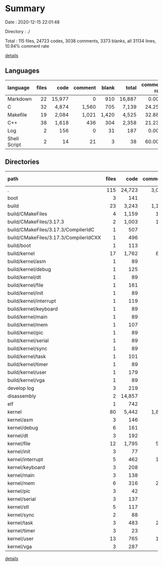 # Summary

Date : 2020-12-15 22:01:48

Directory : ./

Total : 115 files,  24723 codes, 3038 comments, 3373 blanks, all 31134 lines, 10.94% comment rate

[details](details.md)

## Languages
| language | files | code | comment | blank | total | comment rate |
| :--- | ---: | ---: | ---: | ---: | ---: | ---: |
| Markdown | 22 | 15,977 | 0 | 910 | 16,887 | 0.00% |
| C | 32 | 4,874 | 1,560 | 705 | 7,139 | 24.25% |
| Makefile | 19 | 2,084 | 1,021 | 1,420 | 4,525 | 32.88% |
| C++ | 38 | 1,618 | 436 | 304 | 2,358 | 21.23% |
| Log | 2 | 156 | 0 | 31 | 187 | 0.00% |
| Shell Script | 2 | 14 | 21 | 3 | 38 | 60.00% |

## Directories
| path | files | code | comment | blank | total | comment rate |
| :--- | ---: | ---: | ---: | ---: | ---: | ---: |
| . | 115 | 24,723 | 3,038 | 3,373 | 31,134 | 10.94% |
| boot | 3 | 141 | 66 | 48 | 255 | 31.88% |
| build | 23 | 3,243 | 1,123 | 1,679 | 6,045 | 25.72% |
| build/CMakeFiles | 4 | 1,159 | 102 | 259 | 1,520 | 8.09% |
| build/CMakeFiles/3.17.3 | 2 | 1,003 | 102 | 228 | 1,333 | 9.23% |
| build/CMakeFiles/3.17.3/CompilerIdC | 1 | 507 | 50 | 115 | 672 | 8.98% |
| build/CMakeFiles/3.17.3/CompilerIdCXX | 1 | 496 | 52 | 113 | 661 | 9.49% |
| build/boot | 1 | 113 | 54 | 76 | 243 | 32.34% |
| build/kernel | 17 | 1,762 | 842 | 1,229 | 3,833 | 32.33% |
| build/kernel/asm | 1 | 89 | 47 | 65 | 201 | 34.56% |
| build/kernel/debug | 1 | 125 | 53 | 83 | 261 | 29.78% |
| build/kernel/dt | 1 | 89 | 47 | 65 | 201 | 34.56% |
| build/kernel/file | 1 | 161 | 59 | 101 | 321 | 26.82% |
| build/kernel/init | 1 | 89 | 47 | 65 | 201 | 34.56% |
| build/kernel/interrupt | 1 | 119 | 52 | 80 | 251 | 30.41% |
| build/kernel/keyboard | 1 | 89 | 47 | 65 | 201 | 34.56% |
| build/kernel/main | 1 | 89 | 47 | 65 | 201 | 34.56% |
| build/kernel/mem | 1 | 107 | 50 | 74 | 231 | 31.85% |
| build/kernel/pic | 1 | 89 | 47 | 65 | 201 | 34.56% |
| build/kernel/serial | 1 | 89 | 47 | 65 | 201 | 34.56% |
| build/kernel/sync | 1 | 89 | 47 | 65 | 201 | 34.56% |
| build/kernel/task | 1 | 101 | 49 | 71 | 221 | 32.67% |
| build/kernel/timer | 1 | 89 | 47 | 65 | 201 | 34.56% |
| build/kernel/user | 1 | 179 | 62 | 110 | 351 | 25.73% |
| build/kernel/vga | 1 | 89 | 47 | 65 | 201 | 34.56% |
| develop log | 3 | 219 | 0 | 226 | 445 | 0.00% |
| disassembly | 2 | 14,857 | 0 | 544 | 15,401 | 0.00% |
| elf | 1 | 742 | 0 | 10 | 752 | 0.00% |
| kernel | 80 | 5,442 | 1,828 | 822 | 8,092 | 25.14% |
| kernel/asm | 3 | 146 | 68 | 17 | 231 | 31.78% |
| kernel/debug | 6 | 161 | 35 | 19 | 215 | 17.86% |
| kernel/dt | 3 | 192 | 57 | 33 | 282 | 22.89% |
| kernel/file | 12 | 1,795 | 502 | 226 | 2,523 | 21.85% |
| kernel/init | 3 | 77 | 41 | 20 | 138 | 34.75% |
| kernel/interrupt | 5 | 462 | 129 | 45 | 636 | 21.83% |
| kernel/keyboard | 3 | 208 | 27 | 35 | 270 | 11.49% |
| kernel/main | 3 | 138 | 79 | 28 | 245 | 36.41% |
| kernel/mem | 6 | 316 | 287 | 70 | 673 | 47.60% |
| kernel/pic | 3 | 42 | 17 | 18 | 77 | 28.81% |
| kernel/serial | 3 | 137 | 16 | 26 | 179 | 10.46% |
| kernel/stl | 5 | 117 | 93 | 30 | 240 | 44.29% |
| kernel/sync | 2 | 88 | 38 | 10 | 136 | 30.16% |
| kernel/task | 3 | 483 | 226 | 119 | 828 | 31.88% |
| kernel/timer | 3 | 23 | 2 | 6 | 31 | 8.00% |
| kernel/user | 13 | 765 | 150 | 76 | 991 | 16.39% |
| kernel/vga | 3 | 287 | 61 | 41 | 389 | 17.53% |

[details](details.md)